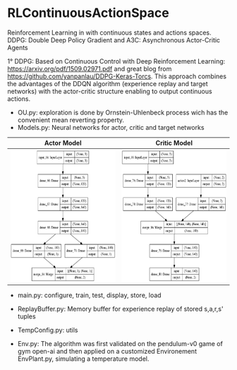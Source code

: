 # RLContinuousActionSpace
Reinforcement Learning in with continuous states and actions spaces. DDPG: Double Deep Policy Gradient and A3C: Asynchronous Actor-Critic Agents

1° DDPG:
Based on Continuous Control with Deep Reinforcement Learning: https://arxiv.org/pdf/1509.02971.pdf and 
great blog from https://github.com/yanpanlau/DDPG-Keras-Torcs.
This approach combines the advantages of the DDQN algorithm (experience replay and target networks) with the actor-critic structure enabling to output continuous actions.
- OU.py: exploration is done by Ornstein-Uhlenbeck process wich has the convenient mean reverting property. 
- Models.py: Neural networks for actor, critic and target networks

Actor Model    |  Critic Model
:-------------------------:|:-------------------------:
<img src="https://github.com/hchkaiban/RLContinuousActionSpace/blob/master/RL_DDPG/KerasModels/DDPG_Actor_model.png" alt=" " width="300" height="300">  |  <img src="https://github.com/hchkaiban/RLContinuousActionSpace/blob/master/RL_DDPG/KerasModels/DDPG_Critic_model.png" alt=" " width="300" height="300">

- main.py: configure, train, test, display, store, load
- ReplayBuffer.py: Memory buffer for experience replay of stored s,a,r,s' tuples
- TempConfig.py: utils

- Env.py: The algorithm was first validated on the pendulum-v0 game of gym open-ai and then applied on a customized Environement EnvPlant.py, simulating a temperature model.
